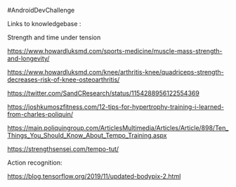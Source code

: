 #AndroidDevChallenge

Links to knowledgebase :

Strength and time under tension

<ln>https://www.howardluksmd.com/sports-medicine/muscle-mass-strength-and-longevity/</ln>

<ln>https://www.howardluksmd.com/knee/arthritis-knee/quadriceps-strength-decreases-risk-of-knee-osteoarthritis/</ln>

<ln>https://twitter.com/SandCResearch/status/1154288956122554369</ln>

<ln>https://joshkumoszfitness.com/12-tips-for-hypertrophy-training-i-learned-from-charles-poliquin/</ln>

<ln>https://main.poliquingroup.com/ArticlesMultimedia/Articles/Article/898/Ten_Things_You_Should_Know_About_Tempo_Training.aspx</ln>

<ln> https://strengthsensei.com/tempo-tut/</ln>

Action recognition:

<ln>https://blog.tensorflow.org/2019/11/updated-bodypix-2.html</ln>

